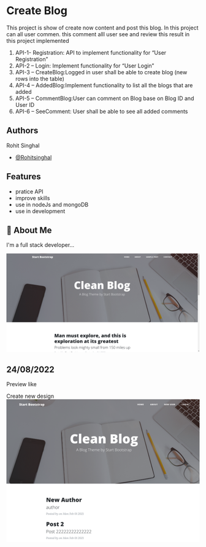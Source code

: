 
# Create Blog
This project is show of create now content and post this blog.
In this project can all user commen. this comment alll user see and review 
this result in this project implemented
1.	API-1- Registration: API to implement functionality for “User Registration”
2.	API-2 – Login: Implement functionality for “User Login”
3.	API-3 – CreateBlog:Logged in user shall be able to create blog (new rows into the table)
4.	API-4 – AddedBlog:Implement functionality to list all the blogs that are added
5.	API-5 – CommentBlog:User can comment on Blog base on Blog ID and User ID
6.	API-6 – SeeComment: User shall be able to see all added comments 


## Authors
Rohit Singhal

- [@Rohitsinghal](https://github.com/rohitsinghal0904)


## Features

- pratice API
- improve skills
- use in nodeJs and mongoDB
- use in development


## 🚀 About Me
I'm a full stack developer...


![](image/1.png)

## 24/08/2022
Preview like

Create new design
![](image/2.png)

